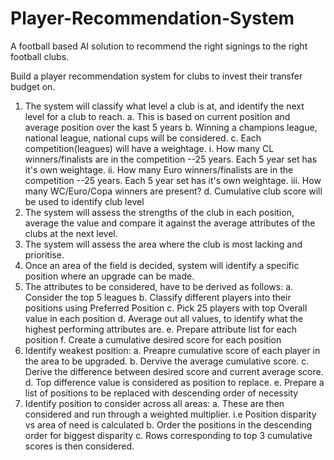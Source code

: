 # Player-Recommendation-System
A football based AI solution to recommend the right signings to the right football clubs.


Build a player recommendation system for clubs to invest their transfer budget on. 

1. The system will classify what level a club is at, and identify the next level for a club to reach.
	a. This is based on current position and average position over the kast 5 years
	b. Winning a champions league, national league, national cups will be considered.
	c. Each competition(leagues) will have a weightage.
		i. How many CL winners/finalists are in the competition --25 years. Each 5 year set has it's own weightage.
		ii. How many Euro winners/finalists are in the competition --25 years. Each 5 year set has it's own weightage.
		iii. How many WC/Euro/Copa winners are present?	
	d. Cumulative club score will be used to identify club level
2. The system will assess the strengths of the club in each position, average the value and compare it against the average attributes of the clubs at the next level.
3. The system will assess the area where the club is most lacking and prioritise.
4. Once an area of the field is decided, system will identify a specific position where an upgrade can be made.
5. The attributes to be considered, have to be derived as follows:
	a. Consider the top 5 leagues
	b. Classify different players into their positions using Preferred Position
	c. Pick 25 players with top Overall value in each position
	d. Average out all values, to identify what the highest performing attributes are.
	e. Prepare attribute list for each position
	f. Create a cumulative desired score for each position
6. Identify weakest position:
	a. Preapre cumulative score of each player in the area to be upgraded. 
	b. Dervive the average cumulative score. 
	c. Derive the difference between desired score and current average score.
	d. Top difference value is considered as position to replace.
	e. Prepare a list of positions to be replaced with descending order of necessity
7. Identify position to consider across all areas:
	a. These are then considered and run through a weighted multiplier. i.e Position disparity vs area of need is calculated
	b. Order the positions in the descending order for biggest disparity
	c. Rows corresponding to top 3 cumulative scores is then considered.
